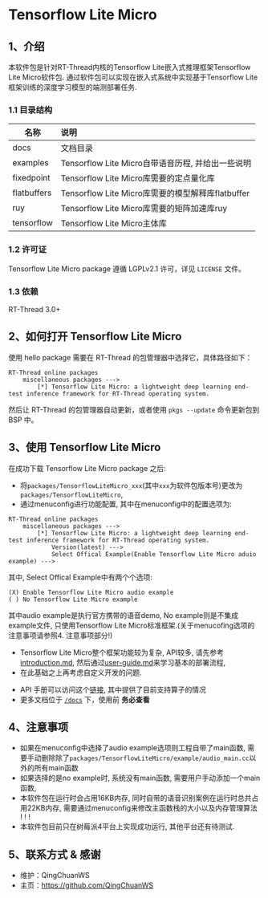 # Tensorflow Lite Micro

## 1、介绍

本软件包是针对RT-Thread内核的Tensorflow Lite嵌入式推理框架Tensorflow Lite Micro软件包. 通过软件包可以实现在嵌入式系统中实现基于Tensorflow Lite框架训练的深度学习模型的端测部署任务.

### 1.1 目录结构

| 名称 | 说明 |
| ---- | :--- |
| docs  | 文档目录 |
| examples | Tensorflow Lite Micro自带语音历程, 并给出一些说明 |
| fixedpoint | Tensorflow Lite Micro库需要的定点量化库 |
| flatbuffers | Tensorflow Lite Micro库需要的模型解释库flatbuffer |
| ruy | Tensorflow Lite Micro库需要的矩阵加速库ruy |
| tensorflow | Tensorflow Lite Micro主体库 |

### 1.2 许可证

Tensorflow Lite Micro package 遵循 LGPLv2.1 许可，详见 `LICENSE` 文件。

### 1.3 依赖

RT-Thread 3.0+

## 2、如何打开 Tensorflow Lite Micro

使用 hello package 需要在 RT-Thread 的包管理器中选择它，具体路径如下：

```
RT-Thread online packages
    miscellaneous packages --->
        [*] Tensorflow Lite Micro: a lightweight deep learning end-test inference framework for RT-Thread operating system.
```

然后让 RT-Thread 的包管理器自动更新，或者使用 `pkgs --update` 命令更新包到 BSP 中。

## 3、使用 Tensorflow Lite Micro

在成功下载 Tensorflow Lite Micro package 之后:

- 将`packages/TensorflowLiteMicro_xxx`(其中`xxx`为软件包版本号)更改为`packages/TensorflowLiteMicro`,
- 通过menuconfig进行功能配置, 其中在menuconfig中的配置选项为:

```
RT-Thread online packages
    miscellaneous packages --->
        [*] Tensorflow Lite Micro: a lightweight deep learning end-test inference framework for RT-Thread operating system.
            Version(latest) --->
            Select Offical Example(Enable Tensorflow Lite Micro aduio example) --->
```

其中, Select Offical Example中有两个个选项:

```
(X) Enable Tensorflow Lite Micro audio example
( ) No Tensorflow Lite Micro example
```

其中audio example是执行官方携带的语音demo, No example则是不集成example文件, 只使用Tensorflow Lite Micro标准框架.(关于menucofing选项的注意事项请参照4. 注意事项部分!)

- Tensorflow Lite Micro整个框架功能较为复杂, API较多, 请先参考[introduction.md](introduction.md), 然后通过[user-guide.md](user-guide.md)来学习基本的部署流程,
-  在此基础之上再考虑自定义开发的问题.

*  API 手册可以访问这个[链接](docs/api.md), 其中提供了目前支持算子的情况
* 更多文档位于 [`/docs`](/docs) 下，使用前 **务必查看**

## 4、注意事项

- 如果在menuconfig中选择了audio example选项则工程自带了main函数, 需要手动删除除了`packages/TensorflowLiteMicro/example/audio_main.cc`以外的所有main函数
- 如果选择的是no example时, 系统没有main函数, 需要用户手动添加一个main函数,  
- 本软件包在运行时会占用16KB内存, 同时自带的语音识别案例在运行时总共占用22KB内存, 需要通过menuconfig来修改主函数栈的大小以及内存管理算法 ! ! !
- 本软件包目前只在树莓派4平台上实现成功运行, 其他平台还有待测试.

## 5、联系方式 & 感谢

* 维护：QingChuanWS
* 主页：https://github.com/QingChuanWS
